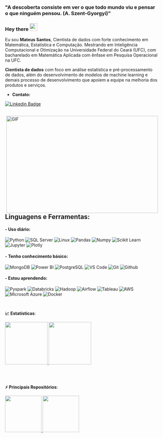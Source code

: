 ### "A descoberta consiste em ver o que todo mundo viu e pensar o que ninguém pensou. (A. Szent-Gyorgyi)"

### Hey there  <img src="https://media.giphy.com/media/hvRJCLFzcasrR4ia7z/giphy.gif" width="25px">





 Eu sou **Mateus Santos**,  Cientista de dados com forte conhecimento em Matemática, Estatística e Computação. Mestrando em Inteligência Computacional e Otimização na Universidade Federal do Ceará (UFC), com bacharelado em Matemática Aplicada com ênfase em Pesquisa Operacional na UFC.



**Cientista de dados** com foco em análise estatística e pré-processamento de dados, além do desenvolvimento de modelos de machine learning e demais processo de desenvolvimento que apoiem a equipe na melhoria dos produtos e serviços.

- **Contato:**

[![Linkedin Badge](https://img.shields.io/badge/-LinkedIn-blue?style=flat-square&logo=Linkedin&logoColor=white&link=https://www.linkedin.com/in/mateus-pereira-dos-santos-07057b180///)](https://www.linkedin.com/in/mateus-pereira-dos-santos-07057b180/)

  
 <br>
<img align="right" alt="GIF" src="https://media1.giphy.com/media/qgQUggAC3Pfv687qPC/giphy.gif?cid=ecf05e4740rz9e6w31gdjhvo5qn5w61d9tldssao07kv0jod&rid=giphy.gif&ct=g" width="500" height="320"/>
<br>
<br>

 ## **Linguagens e Ferramentas:**

 #### - **Uso diário:**
 ![Python](https://img.shields.io/badge/-Python-black?style=flat-square&logo=Python)
 ![SQL Server](https://img.shields.io/badge/SQL%20-Server-black)
 ![Linux](https://img.shields.io/badge/-Linux-black?style=flat-square&logo=Linux)
 ![Pandas](https://img.shields.io/badge/-Pandas-black?style=flat-square&logo=Pandas)
 ![Numpy](https://img.shields.io/badge/-Numpy-black?style=flat-square&logo=Numpy)
 ![Scikit Learn](https://img.shields.io/badge/-Scikit%20Learn-black?style=flat-square&logo=scikit-learn)
 ![Jupyter](https://img.shields.io/badge/-Jupyter-black?style=flat-square&logo=Jupyter)
 ![Plotly](https://img.shields.io/badge/-Plotly-black?style=flat-square&logo=Plotly)


 
 #### - **Tenho conhecimento básico:**
 ![MongoDB](https://img.shields.io/badge/-MongoDB-black?style=plastic&logo=Mongodb)
 ![Power BI](https://img.shields.io/badge/-Power%20BI-black?style=plastic&logo=Power-BI)
 ![PostgreSQL](https://img.shields.io/badge/-PostgreSQL-black?style=flat-square&logo=PostgreSQL)
 ![VS Code](https://img.shields.io/badge/-VS%20Code-black?style=flat-square&logo=visual-studio-code)
 ![Git](https://img.shields.io/badge/-Git-black?style=flat-square&logo=Git)
 ![Github](https://img.shields.io/badge/-Github-black?style=flat-square&logo=Github)
 
 #### - **Estou aprendendo:**
 ![Pyspark](https://img.shields.io/badge/-Pyspark-black?style=flat-square&logo=Apache-Spark)
 ![Databricks](https://img.shields.io/badge/-Databricks-black?style=flat-square&logo=Databricks)
 ![Hadoop](https://img.shields.io/badge/-Hadoop-black?style=flat-square&logo=Apache-Hadoop)
 ![Airflow](https://img.shields.io/badge/-Airflow-black?style=flat-square&logo=Apache-Airflow)
 ![Tableau](https://img.shields.io/badge/-Tableau-black?style=plastic&logo=Tableau)
 ![AWS](https://img.shields.io/badge/-AWS-black?style=flat-square&logo=Amazon-AWS)
 ![Microsoft Azure](https://img.shields.io/badge/-Azure-black?style=flat-square&logo=Microsoft-Azure)
 ![Docker](https://img.shields.io/badge/-Docker-black?style=flat-square&logo=Docker)
 
 
 <br>

<b> :chart_with_upwards_trend: Estatísticas</b>:

<a href="https://github.com/MateusPSantos">
  <img height="140em" src="https://github-readme-stats.vercel.app/api?username=MateusPSantos&show_icons=true&theme=dark&include_commits=true"/>
</a>

<a href="https://github.com/MateusPSantos">
  <img height="140em" src="https://github-readme-stats.vercel.app/api/top-langs/?username=MateusPSantos&layout=compact&langs_count=8&theme=dark"/>
</a>


<br></br>

<b> ⚡ Principais Repositórios</b>:

<a href="https://github.com/MateusPSantos/DataScience">
  <img height="120em" src="https://github-readme-stats.vercel.app/api/pin/?username=MateusPSantos&repo=DataScience&theme=dark" />
</a>

<a href="https://github.com/MateusPSantos/Optimization">
  <img height="120em" src="https://github-readme-stats.vercel.app/api/pin/?username=MateusPSantos&repo=Optimization&theme=dark" />
</a>
